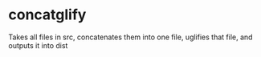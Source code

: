 # concatglify
Takes all files in src, concatenates them into one file, uglifies that file, and outputs it into dist
